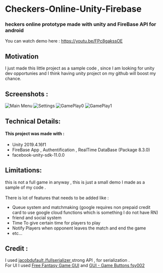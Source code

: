 # Checkers-Online-Unity-Firebase

### heckers online prototype made with unity and FireBase API for android 

You can watch demo here : 
https://youtu.be/FPc8gakssOE

## Motivation
I just made this little project as a sample code , since I am looking for unity dev opportunies and I think having unity project on my github will boost my chance. 

## Screenshots :
![Main Menu](https://imgur.com/gA2KPPv.png)
![Settings](https://imgur.com/yempZI2.png)
![GamePlay0](https://i.imgur.com/0Rdmu4Z.png)
![GamePlay1](https://i.imgur.com/hiGDi2o.png)


## Technical Details:

#### This project was made with : <br />
* Unity 2019.4.16f1 <br />
* FireBase App , Authentification , RealTime DataBase (Package 8.3.0) <br />
* facebook-unity-sdk-11.0.0 <br />

## Limitations:
this is not a full game in anyway , this is just a small demo I made as a sample of my code . <br/><br/>
There is lot of features that needs to be added like : <br/>

* Queue system and matchmaking (google requires non prepaid credit card to use google cloud functions which is something I do not have RN)<br/>
* friend and social system<br/>
* Time To give certain time for players to play <br/>
* Notify Players when opponent leaves the match and end the game <br/>
* etc...<br/>




## Credit :

I used [ jacobdufault /fullserializer ](https://github.com/jacobdufault/fullserializer) strong API , for serialization . <br/>
For UI I used [Free Fantasy Game GUI](https://opengameart.org/content/free-fantasy-game-gui) and [GUI - Game Buttons fsy002](https://fsy.itch.io/gui-game-buttons-fsy002)

